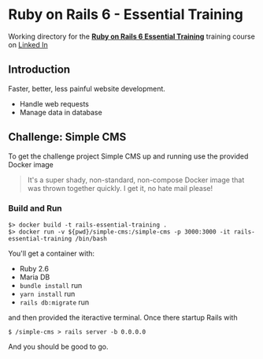 # Ruby on Rails 6 - Essential Training

Working directory for the **[Ruby on Rails 6 Essential Training](https://www.linkedin.com/learning/ruby-on-rails-6-essential-training)** training course on [Linked In](https://www.linkedin.com/learning/ruby-on-rails-6-essential-training)

## Introduction

Faster, better, less painful website development.

- Handle web requests
- Manage data in database

## Challenge: Simple CMS

To get the challenge project Simple CMS up and running use the provided Docker image

> It's a super shady, non-standard, non-compose Docker image that was thrown together quickly.  I get it, no hate mail please!

### Build and Run

```
$> docker build -t rails-essential-training .
$> docker run -v ${pwd}/simple-cms:/simple-cms -p 3000:3000 -it rails-essential-training /bin/bash
```

You'll get a container with:

- Ruby 2.6
- Maria DB
- `bundle install` run
- `yarn install` run
- `rails db:migrate` run

and then provided the iteractive terminal.  Once there startup Rails with

```
$ /simple-cms > rails server -b 0.0.0.0
```

And you should be good to go.
